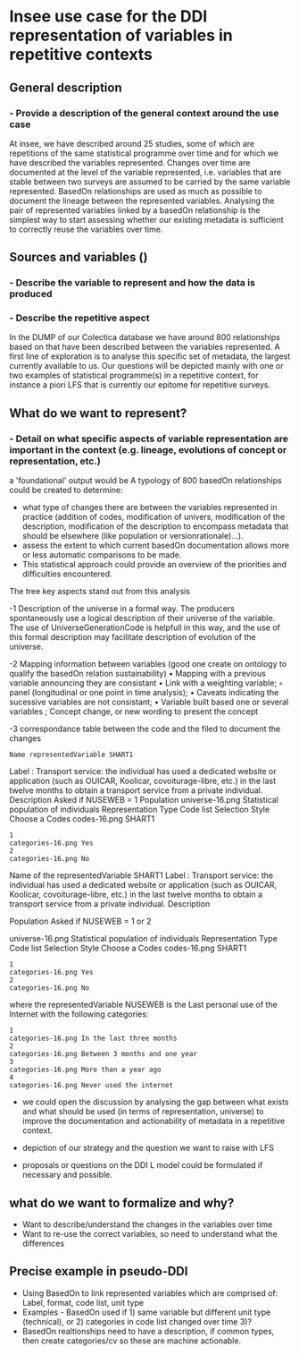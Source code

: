 # Insee use case for the DDI representation of variables in repetitive contexts

## General description 
### - Provide a description of the general context around the use case

At insee, we have described around 25 studies, some of which are repetitions of the same statistical programme over time and for which we have described the variables represented. Changes over time are documented at the level of the variable represented, i.e. variables that are stable between two surveys are assumed to be carried by the same variable represented. BasedOn relationships are used as much as possible to document the lineage between the represented variables. Analysing the pair of represented variables linked by a basedOn relationship is the simplest way to start assessing whether our existing metadata is sufficient to correctly reuse the variables over time. 

## Sources and variables ()
### - Describe the variable to represent and how the data is produced
### - Describe the repetitive aspect

In the DUMP of our Colectica database we have around 800 relationships based on that have been described between the variables represented. A first line of exploration is to analyse this specific set of metadata, the largest currently available to us. Our questions will be depicted mainly with one or two examples of statistical programme(s) in a repetitive context, for instance a piori LFS that is currently our epitome for repetitive surveys.

## What do we want to represent?
### - Detail on what specific aspects of variable representation are important in the context (e.g. lineage, evolutions of concept or representation, etc.)

a 'foundational' output would be A typology of 800 basedOn relationships could be created to determine:
- what type of changes there are between the variables represented in practice (addition of codes, modification of univers, modification of the description, modification of the description to encompass metadata that should be elsewhere (like population or versionrationale)...).
- assess the extent to which current basedOn documentation allows more or less automatic comparisons to be made.
- This statistical approach could provide an overview of the priorities and difficulties encountered.

The tree key aspects stand out from this analysis 

-1 Description of the universe in a formal way. The producers spontaneously use a logical description of their universe of the variable. The use of UniverseGenerationCode
is helpfull in this way, and the use of this formal description may facilitate description of evolution of the universe.

-2 Mapping information between variables (good one create on ontology to qualify the basedOn relation sustainability)
    • Mapping with a previous variable announcing they are consistant
    • Link with  a weighting variable;
        ◦ panel (longitudinal or one point in time analysis);
    • Caveats indicating the sucessive variables are not consistant;
    • Variable built based one or several variables ;
    Concept change, or new wording to present the concept

-3 correspondance table between the code and the filed to document the changes  

    Name representedVariable SHART1
Label : Transport service: the individual has used a dedicated website or application (such as OUICAR, Koolicar, covoiturage-libre, etc.) in the last twelve months to obtain a transport service from a private individual.
Description
Asked if NUSEWEB = 1
Population
universe-16.png Statistical population of individuals
Representation Type
Code list
Selection Style
Choose a
Codes
codes-16.png SHART1

    1 	
    categories-16.png Yes
    2 	
    categories-16.png No

Name of the representedVariable SHART1
Label : Transport service: the individual has used a dedicated website or application (such as OUICAR, Koolicar, covoiturage-libre, etc.) in the last twelve months to obtain a transport service from a private individual.
Description

Population Asked if NUSEWEB = 1 or 2
 
universe-16.png Statistical population of individuals
Representation Type
Code list
Selection Style
Choose a
Codes
codes-16.png SHART1

    1 	
    categories-16.png Yes
    2 	
    categories-16.png No

where the representedVariable NUSEWEB is the Last personal use of the Internet with the following categories:
    
    1 	
    categories-16.png In the last three months
    2 	
    categories-16.png Between 3 months and one year
    3 	
    categories-16.png More than a year ago
    4 	
    categories-16.png Never used the internet


  
- we could open the discussion by analysing the gap between what exists and what should be used (in terms of representation, universe) to improve the documentation and actionability of metadata in a repetitive context.

- depiction of our strategy and the question we want to raise with LFS
  
- proposals or questions on the DDI L model could be formulated if necessary and possible. 


## what do we want to formalize and why?
- Want to describe/understand the changes in the variables over time
- Want to re-use the correct variables, so need to understand what the differences 

## Precise example in pseudo-DDI
- Using BasedOn to link represented variables which are comprised of: Label, format, code list, unit type
- Examples - BasedOn used if 1) same variable but different unit type (technical), or 2) categories in code list changed over time 3)?
- BasedOn realtionships need to have a description, if common types, then create categories/cv so these are machine actionable.
 


